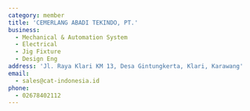 ```yaml
---
category: member
title: 'CEMERLANG ABADI TEKINDO, PT.'
business:
  - Mechanical & Automation System
  - Electrical
  - Jig Fixture
  - Design Eng
address: 'Jl. Raya Klari KM 13, Desa Gintungkerta, Klari, Karawang'
email:
  - sales@cat-indonesia.id
phone:
  - 02678402112
---
```

